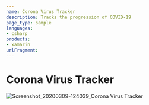 ```yaml
---
name: Corona Virus Tracker
description: Tracks the progression of COVID-19
page_type: sample
languages:
- csharp
products:
- xamarin
urlFragment: 
---
```

# Corona Virus Tracker


![Screenshot_20200309-124039_Corona Virus Tracker](https://user-images.githubusercontent.com/2716432/116305611-0233ed80-a772-11eb-8209-aa90406d3f11.jpg)
